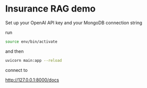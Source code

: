 # Insurance RAG demo

Set up your OpenAI API key and your MongoDB connection string

run
```bash
source env/bin/activate 
```
and then

```bash
uvicorn main:app --reload    
```
connect to 

http://127.0.0.1:8000/docs
